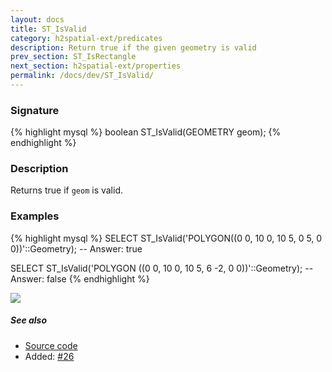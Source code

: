 ```yaml
---
layout: docs
title: ST_IsValid
category: h2spatial-ext/predicates
description: Return true if the given geometry is valid
prev_section: ST_IsRectangle
next_section: h2spatial-ext/properties
permalink: /docs/dev/ST_IsValid/
---
```


### Signature

{% highlight mysql %}
boolean ST_IsValid(GEOMETRY geom);
{% endhighlight %}

### Description

Returns true if `geom` is valid.

### Examples

{% highlight mysql %}
SELECT ST_IsValid('POLYGON((0 0, 10 0, 10 5, 0 5, 0 0))'::Geometry);
-- Answer:    true

SELECT ST_IsValid('POLYGON ((0 0, 10 0, 10 5, 6 -2, 0 0))'::Geometry);
-- Answer:    false
{% endhighlight %}

<img class="displayed" src="../ST_IsValid.png"/>

##### See also

* <a href="https://github.com/irstv/H2GIS/blob/master/h2spatial-ext/src/main/java/org/h2gis/h2spatialext/function/spatial/predicates/ST_IsValid.java" target="_blank">Source code</a>
* Added: <a href="https://github.com/irstv/H2GIS/pull/26" target="_blank">#26</a>
